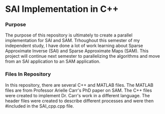 # SAI Implementation in C++
### Purpose 
The purpose of this repository is ultimately to create a parallel implementation for SAI and SAM. Trhoughout this semester of my independent study, I have done a lot of work learning about Sparse Approximate Inverse (SAI) and Sparse Approximate Maps (SAM). This project will continue next semester to parallelizing the algorithms and move from an SAI application to an SAM application. 
### Files In Repository
In this repository, there are several C++ and MATLAB files. The MATLAB files are from Professor Arielle Carr's PhD paper on SAM. 
The C++ files were created to implement Dr. Carr's work in a different language. The header files were created to describe different
processes and were then #included in the SAI_cpp.cpp file. 
